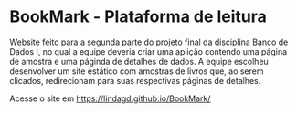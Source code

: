 # BookMark - Plataforma de leitura

Website feito para a segunda parte do projeto final da disciplina Banco de Dados I, no qual a equipe deveria criar uma aplição contendo uma página de amostra e uma páginda de detalhes de dados. A equipe escolheu desenvolver um site estático com amostras de livros que, ao serem clicados, redirecionam para suas respectivas páginas de detalhes.

Acesse o site em https://lindagd.github.io/BookMark/
